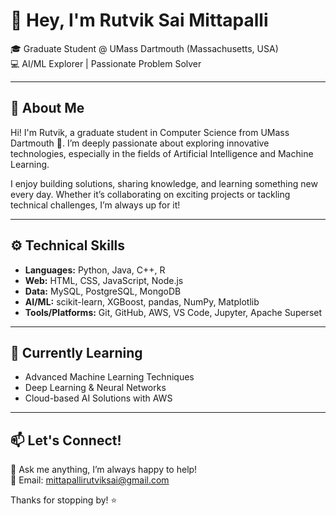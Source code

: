 # 👋 Hey, I'm Rutvik Sai Mittapalli

🎓 Graduate Student @ UMass Dartmouth (Massachusetts, USA)  
💻  AI/ML Explorer | Passionate Problem Solver

---

## 🧠 About Me

Hi! I'm Rutvik, a graduate student in Computer Science from UMass Dartmouth 🚀. I’m deeply passionate about exploring innovative technologies, especially in the fields of Artificial Intelligence and Machine Learning.

I enjoy building solutions, sharing knowledge, and learning something new every day. Whether it’s collaborating on exciting projects or tackling technical challenges, I’m always up for it!

---

## ⚙️ Technical Skills

- **Languages:** Python, Java, C++, R  
- **Web:** HTML, CSS, JavaScript, Node.js  
- **Data:** MySQL, PostgreSQL, MongoDB  
- **AI/ML:** scikit-learn, XGBoost, pandas, NumPy, Matplotlib  
- **Tools/Platforms:** Git, GitHub, AWS, VS Code, Jupyter, Apache Superset  

---

## 🌱 Currently Learning

- Advanced Machine Learning Techniques  
- Deep Learning & Neural Networks  
- Cloud-based AI Solutions with AWS  

---

## 📫 Let's Connect!

💬 Ask me anything, I’m always happy to help!  
📧 Email: mittapallirutviksai@gmail.com  


Thanks for stopping by! ⭐  

